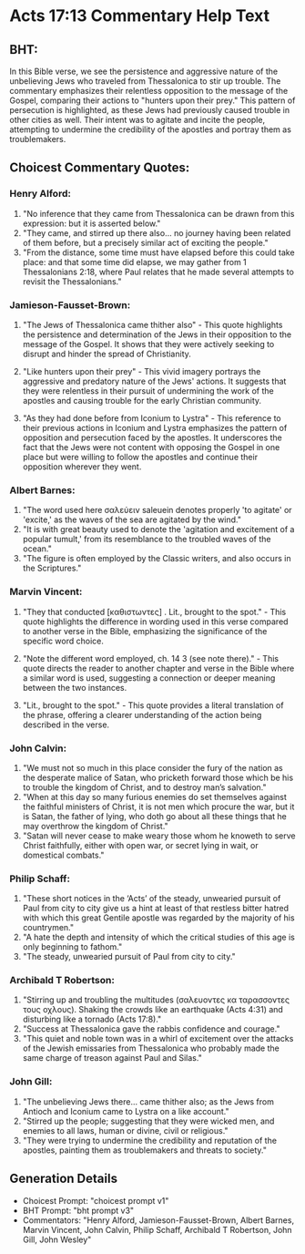 # Acts 17:13 Commentary Help Text

## BHT:
In this Bible verse, we see the persistence and aggressive nature of the unbelieving Jews who traveled from Thessalonica to stir up trouble. The commentary emphasizes their relentless opposition to the message of the Gospel, comparing their actions to "hunters upon their prey." This pattern of persecution is highlighted, as these Jews had previously caused trouble in other cities as well. Their intent was to agitate and incite the people, attempting to undermine the credibility of the apostles and portray them as troublemakers.

## Choicest Commentary Quotes:
### Henry Alford:
1. "No inference that they came from Thessalonica can be drawn from this expression: but it is asserted below." 
2. "They came, and stirred up there also... no journey having been related of them before, but a precisely similar act of exciting the people." 
3. "From the distance, some time must have elapsed before this could take place: and that some time did elapse, we may gather from 1 Thessalonians 2:18, where Paul relates that he made several attempts to revisit the Thessalonians."

### Jamieson-Fausset-Brown:
1. "The Jews of Thessalonica came thither also" - This quote highlights the persistence and determination of the Jews in their opposition to the message of the Gospel. It shows that they were actively seeking to disrupt and hinder the spread of Christianity.

2. "Like hunters upon their prey" - This vivid imagery portrays the aggressive and predatory nature of the Jews' actions. It suggests that they were relentless in their pursuit of undermining the work of the apostles and causing trouble for the early Christian community.

3. "As they had done before from Iconium to Lystra" - This reference to their previous actions in Iconium and Lystra emphasizes the pattern of opposition and persecution faced by the apostles. It underscores the fact that the Jews were not content with opposing the Gospel in one place but were willing to follow the apostles and continue their opposition wherever they went.

### Albert Barnes:
1. "The word used here σαλεύειν saleuein denotes properly 'to agitate' or 'excite,' as the waves of the sea are agitated by the wind."
2. "It is with great beauty used to denote the 'agitation and excitement of a popular tumult,' from its resemblance to the troubled waves of the ocean."
3. "The figure is often employed by the Classic writers, and also occurs in the Scriptures."

### Marvin Vincent:
1. "They that conducted [καθιστωντες] . Lit., brought to the spot." - This quote highlights the difference in wording used in this verse compared to another verse in the Bible, emphasizing the significance of the specific word choice.

2. "Note the different word employed, ch. 14 3 (see note there)." - This quote directs the reader to another chapter and verse in the Bible where a similar word is used, suggesting a connection or deeper meaning between the two instances.

3. "Lit., brought to the spot." - This quote provides a literal translation of the phrase, offering a clearer understanding of the action being described in the verse.

### John Calvin:
1. "We must not so much in this place consider the fury of the nation as the desperate malice of Satan, who pricketh forward those which be his to trouble the kingdom of Christ, and to destroy man’s salvation." 
2. "When at this day so many furious enemies do set themselves against the faithful ministers of Christ, it is not men which procure the war, but it is Satan, the father of lying, who doth go about all these things that he may overthrow the kingdom of Christ." 
3. "Satan will never cease to make weary those whom he knoweth to serve Christ faithfully, either with open war, or secret lying in wait, or domestical combats."

### Philip Schaff:
1. "These short notices in the ‘Acts’ of the steady, unwearied pursuit of Paul from city to city give us a hint at least of that restless bitter hatred with which this great Gentile apostle was regarded by the majority of his countrymen." 
2. "A hate the depth and intensity of which the critical studies of this age is only beginning to fathom."
3. "The steady, unwearied pursuit of Paul from city to city."

### Archibald T Robertson:
1. "Stirring up and troubling the multitudes (σαλευοντες κα ταρασσοντες τους οχλους). Shaking the crowds like an earthquake (Acts 4:31) and disturbing like a tornado (Acts 17:8)."
2. "Success at Thessalonica gave the rabbis confidence and courage."
3. "This quiet and noble town was in a whirl of excitement over the attacks of the Jewish emissaries from Thessalonica who probably made the same charge of treason against Paul and Silas."

### John Gill:
1. "The unbelieving Jews there... came thither also; as the Jews from Antioch and Iconium came to Lystra on a like account." 
2. "Stirred up the people; suggesting that they were wicked men, and enemies to all laws, human or divine, civil or religious."
3. "They were trying to undermine the credibility and reputation of the apostles, painting them as troublemakers and threats to society."


## Generation Details
- Choicest Prompt: "choicest prompt v1"
- BHT Prompt: "bht prompt v3"
- Commentators: "Henry Alford, Jamieson-Fausset-Brown, Albert Barnes, Marvin Vincent, John Calvin, Philip Schaff, Archibald T Robertson, John Gill, John Wesley"
